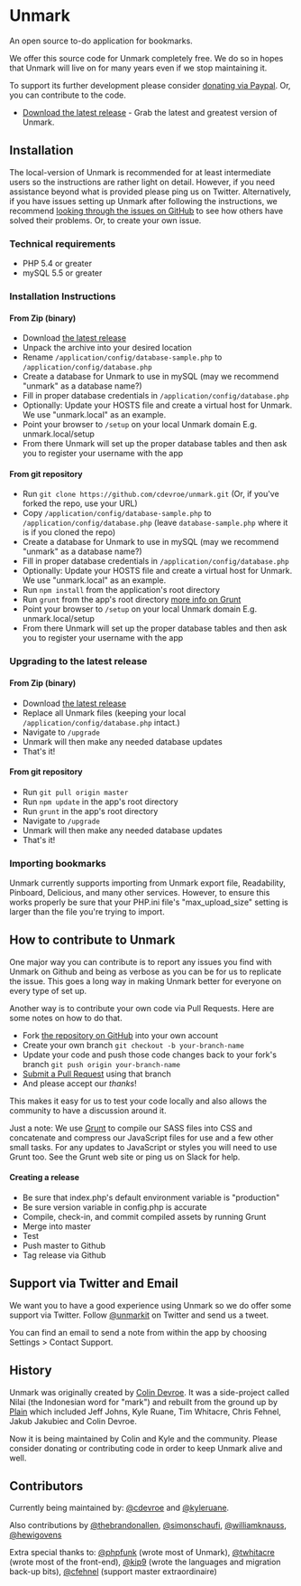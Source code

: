 Unmark
============

An open source to-do application for bookmarks.

We offer this source code for Unmark completely free. We do so in hopes that Unmark will live on for many years even if we stop maintaining it.

To support its further development please consider [donating via Paypal](https://www.paypal.com/cgi-bin/webscr?cmd=_s-xclick&hosted_button_id=XSYNN4MGM826N). Or, you can contribute to the code.

- [Download the latest release](https://github.com/plainmade/unmark/releases) - Grab the latest and greatest version of Unmark.


## Installation

The local-version of Unmark is recommended for at least intermediate users so the instructions are rather light on detail. However, if you need assistance beyond what is provided please ping us on Twitter. Alternatively, if you have issues setting up Unmark after following the instructions, we recommend [looking through the issues on GitHub](https://github.com/cdevroe/unmark/issues) to see how others have solved their problems. Or, to create your own issue.

### Technical requirements

- PHP 5.4 or greater
- mySQL 5.5 or greater

### Installation Instructions

#### From Zip (binary)
- Download [the latest release](https://github.com/cdevroe/unmark/releases)
- Unpack the archive into your desired location
- Rename `/application/config/database-sample.php` to `/application/config/database.php`
- Create a database for Unmark to use in mySQL (may we recommend "unmark" as a database name?)
- Fill in proper database credentials in `/application/config/database.php`
- Optionally: Update your HOSTS file and create a virtual host for Unmark. We use "unmark.local" as an example.
- Point your browser to `/setup` on your local Unmark domain E.g. unmark.local/setup
- From there Unmark will set up the proper database tables and then ask you to register your username with the app

#### From git repository
- Run `git clone https://github.com/cdevroe/unmark.git` (Or, if you've forked the repo, use your URL)
- Copy `/application/config/database-sample.php` to `/application/config/database.php` (leave `database-sample.php` where it is if you cloned the repo)
- Create a database for Unmark to use in mySQL (may we recommend "unmark" as a database name?)
- Fill in proper database credentials in `/application/config/database.php`
- Optionally: Update your HOSTS file and create a virtual host for Unmark. We use "unmark.local" as an example.
- Run `npm install` from the application's root directory
- Run `grunt` from the app's root directory [more info on Grunt](http://gruntjs.com/)
- Point your browser to `/setup` on your local Unmark domain E.g. unmark.local/setup
- From there Unmark will set up the proper database tables and then ask you to register your username with the app

### Upgrading to the latest release

#### From Zip (binary)
- Download [the latest release](https://github.com/plainmade/unmark/releases)
- Replace all Unmark files (keeping your local `/application/config/database.php` intact.)
- Navigate to `/upgrade`
- Unmark will then make any needed database updates
- That's it!

#### From git repository
- Run `git pull origin master`
- Run `npm update` in the app's root directory
- Run `grunt` in the app's root directory
- Navigate to `/upgrade`
- Unmark will then make any needed database updates
- That's it!

### Importing bookmarks

Unmark currently supports importing from Unmark export file, Readability, Pinboard, Delicious, and many other services. However, to ensure this works properly be sure that your PHP.ini file's "max_upload_size" setting is larger than the file you're trying to import.

## How to contribute to Unmark

One major way you can contribute is to report any issues you find with Unmark on Github and being as verbose as you can be for us to replicate the issue. This goes a long way in making Unmark better for everyone on every type of set up.

Another way is to contribute your own code via Pull Requests. Here are some notes on how to do that.

- Fork [the repository on GitHub](https://github.com/plainmade/unmark/) into your own account
- Create your own branch `git checkout -b your-branch-name`
- Update your code and push those code changes back to your fork's branch `git push origin your-branch-name`
- [Submit a Pull Request](https://github.com/plainmade/unmark/pulls) using that branch
- And please accept our _thanks_!

This makes it easy for us to test your code locally and also allows the community to have a discussion around it.

Just a note: We use [Grunt](http://gruntjs.com/) to compile our SASS files into CSS and concatenate and compress our JavaScript files for use and a few other small tasks. For any updates to JavaScript or styles you will need to use Grunt too. See the Grunt web site or ping us on Slack for help.

#### Creating a release

- Be sure that index.php's default environment variable is "production"
- Be sure version variable in config.php is accurate
- Compile, check-in, and commit compiled assets by running Grunt
- Merge into master
- Test
- Push master to Github
- Tag release via Github

## Support via Twitter and Email

We want you to have a good experience using Unmark so we do offer some support via Twitter. Follow [@unmarkit](https://twitter.com/unmarkit) on Twitter and send us a tweet.

You can find an email to send a note from within the app by choosing Settings > Contact Support.

## History

Unmark was originally created by [Colin Devroe](http://cdevroe.com/). It was a side-project called Nilai (the Indonesian word for "mark") and rebuilt from the ground up by [Plain](http://plainmade.com/) which included Jeff Johns, Kyle Ruane, Tim Whitacre, Chris Fehnel, Jakub Jakubiec and Colin Devroe.

Now it is being maintained by Colin and Kyle and the community. Please consider donating or contributing code in order to keep Unmark alive and well.

## Contributors

Currently being maintained by: [@cdevroe](https://github.com/cdevroe) and [@kyleruane](https://github.com/kyleruane).

Also contributions by [@thebrandonallen](https://github.com/thebrandonallen), [@simonschaufi](https://github.com/simonschaufi), [@williamknauss](https://github.com/williamknauss), [@hewigovens](https://github.com/hewigovens)

Extra special thanks to: [@phpfunk](https://github.com/phpfunk) (wrote most of Unmark), [@twhitacre](https://github.com/twhitacre) (wrote most of the front-end), [@kip9](https://github.com/kip9) (wrote the languages and migration back-up bits), [@cfehnel](https://github.com/cfehnel) (support master extraordinaire)
